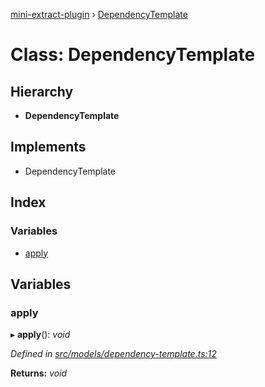 [mini-extract-plugin](../README.md) › [DependencyTemplate](dependencytemplate.md)

# Class: DependencyTemplate

## Hierarchy

* **DependencyTemplate**

## Implements

* DependencyTemplate

## Index

### Variables

* [apply](dependencytemplate.md#apply)

## Variables

###  apply

▸ **apply**(): *void*

*Defined in [src/models/dependency-template.ts:12](https://github.com/JuroOravec/mini-extract-plugin/blob/4b5288b/src/models/dependency-template.ts#L12)*

**Returns:** *void*
